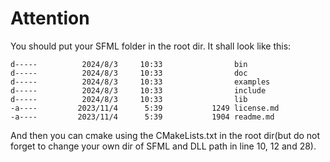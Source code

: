 # Attention

You should put your SFML folder in the root dir. It shall look like this:

```
d-----          2024/8/3     10:33                bin
d-----          2024/8/3     10:33                doc
d-----          2024/8/3     10:33                examples
d-----          2024/8/3     10:33                include
d-----          2024/8/3     10:33                lib
-a----         2023/11/4      5:39           1249 license.md
-a----         2023/11/4      5:39           1904 readme.md
```

And then you can cmake using the CMakeLists.txt in the root dir(but do not forget to change your own dir of SFML and DLL path in line 10, 12 and 28).